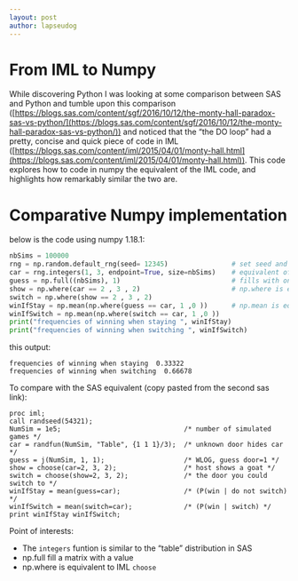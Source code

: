 ```yaml
---
layout: post
author: lapseudog
---
```


# From IML to Numpy
While discovering Python I was looking at some comparison between SAS and Python and tumble upon this comparison ([https://blogs.sas.com/content/sgf/2016/10/12/the-monty-hall-paradox-sas-vs-python/](https://blogs.sas.com/content/sgf/2016/10/12/the-monty-hall-paradox-sas-vs-python/)) and noticed that the “the DO loop” had a pretty, concise and quick piece of code in IML ([https://blogs.sas.com/content/iml/2015/04/01/monty-hall.html](https://blogs.sas.com/content/iml/2015/04/01/monty-hall.html)). This code explores how to code in numpy the equivalent of the IML code, and highlights how remarkably similar the two are.

# Comparative Numpy implementation
below is the code using numpy 1.18.1:

```python
nbSims = 100000
rng = np.random.default_rng(seed= 12345)                # set seed and initialise
car = rng.integers(1, 3, endpoint=True, size=nbSims)    # equivalent of the table distribution
guess = np.full((nbSims), 1)                            # fills with ones
show = np.where(car == 2 , 3 , 2)                       # np.where is equivalent of the choose method
switch = np.where(show == 2 , 3 , 2)
winIfStay = np.mean(np.where(guess == car, 1 ,0 ))      # np.mean is equivalent to the IML mean
winIfSwitch = np.mean(np.where(switch == car, 1 ,0 ))
print("frequencies of winning when staying ", winIfStay)
print("frequencies of winning when switching ", winIfSwitch)
```

this output:
```
frequencies of winning when staying  0.33322
frequencies of winning when switching  0.66678
```


To compare with the SAS equivalent (copy pasted from the second sas link):

```sas
proc iml;
call randseed(54321);
NumSim = 1e5;                               /* number of simulated games */
car = randfun(NumSim, "Table", {1 1 1}/3);  /* unknown door hides car */
guess = j(NumSim, 1, 1);                    /* WLOG, guess door=1 */
show = choose(car=2, 3, 2);                 /* host shows a goat */
switch = choose(show=2, 3, 2);              /* the door you could switch to */
winIfStay = mean(guess=car);                /* (P(win | do not switch) */
winIfSwitch = mean(switch=car);             /* (P(win | switch) */
print winIfStay winIfSwitch;
```

Point of interests:

*   The `integers` funtion is similar to the “table” distribution in SAS
*   np.full fill a matrix with a value
*   np.where is equivalent to IML `choose`
